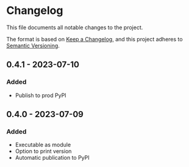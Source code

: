 # Changelog

This file documents all notable changes to the project.

The format is based on [Keep a Changelog](https://keepachangelog.com/en/1.0.0/),
and this project adheres to [Semantic Versioning](https://semver.org/spec/v2.0.0.html).

## 0.4.1 - 2023-07-10

### Added

* Publish to prod PyPI

## 0.4.0 - 2023-07-09

### Added

* Executable as module
* Option to print version
* Automatic publication to PyPI
